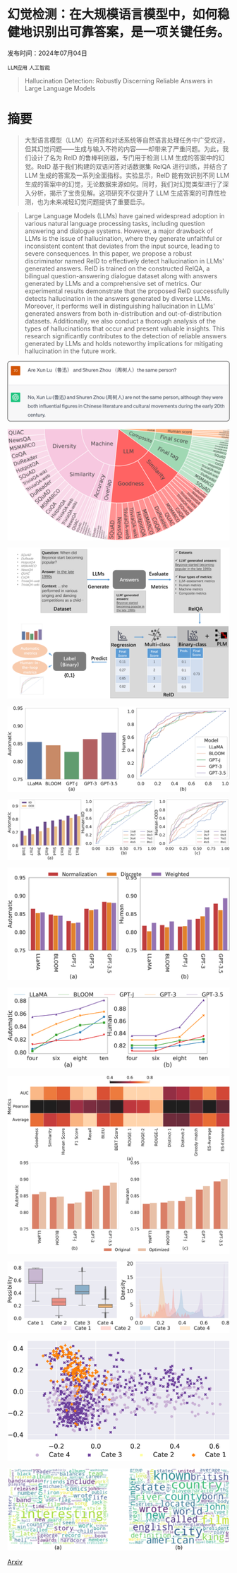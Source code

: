 # 幻觉检测：在大规模语言模型中，如何稳健地识别出可靠答案，是一项关键任务。

发布时间：2024年07月04日

`LLM应用` `人工智能`

> Hallucination Detection: Robustly Discerning Reliable Answers in Large Language Models

# 摘要

> 大型语言模型（LLM）在问答和对话系统等自然语言处理任务中广受欢迎，但其幻觉问题——生成与输入不符的内容——却带来了严重问题。为此，我们设计了名为 RelD 的鲁棒判别器，专门用于检测 LLM 生成的答案中的幻觉。RelD 基于我们构建的双语问答对话数据集 RelQA 进行训练，并结合了 LLM 生成的答案及一系列全面指标。实验显示，RelD 能有效识别不同 LLM 生成的答案中的幻觉，无论数据来源如何。同时，我们对幻觉类型进行了深入分析，揭示了宝贵见解。这项研究不仅提升了 LLM 生成答案的可靠性检测，也为未来减轻幻觉问题提供了重要启示。

> Large Language Models (LLMs) have gained widespread adoption in various natural language processing tasks, including question answering and dialogue systems. However, a major drawback of LLMs is the issue of hallucination, where they generate unfaithful or inconsistent content that deviates from the input source, leading to severe consequences. In this paper, we propose a robust discriminator named RelD to effectively detect hallucination in LLMs' generated answers. RelD is trained on the constructed RelQA, a bilingual question-answering dialogue dataset along with answers generated by LLMs and a comprehensive set of metrics. Our experimental results demonstrate that the proposed RelD successfully detects hallucination in the answers generated by diverse LLMs. Moreover, it performs well in distinguishing hallucination in LLMs' generated answers from both in-distribution and out-of-distribution datasets. Additionally, we also conduct a thorough analysis of the types of hallucinations that occur and present valuable insights. This research significantly contributes to the detection of reliable answers generated by LLMs and holds noteworthy implications for mitigating hallucination in the future work.

![幻觉检测：在大规模语言模型中，如何稳健地识别出可靠答案，是一项关键任务。](../../../paper_images/2407.04121/x1.png)

![幻觉检测：在大规模语言模型中，如何稳健地识别出可靠答案，是一项关键任务。](../../../paper_images/2407.04121/x2.png)

![幻觉检测：在大规模语言模型中，如何稳健地识别出可靠答案，是一项关键任务。](../../../paper_images/2407.04121/x3.png)

![幻觉检测：在大规模语言模型中，如何稳健地识别出可靠答案，是一项关键任务。](../../../paper_images/2407.04121/x4.png)

![幻觉检测：在大规模语言模型中，如何稳健地识别出可靠答案，是一项关键任务。](../../../paper_images/2407.04121/x5.png)

![幻觉检测：在大规模语言模型中，如何稳健地识别出可靠答案，是一项关键任务。](../../../paper_images/2407.04121/x6.png)

![幻觉检测：在大规模语言模型中，如何稳健地识别出可靠答案，是一项关键任务。](../../../paper_images/2407.04121/x7.png)

![幻觉检测：在大规模语言模型中，如何稳健地识别出可靠答案，是一项关键任务。](../../../paper_images/2407.04121/x8.png)

![幻觉检测：在大规模语言模型中，如何稳健地识别出可靠答案，是一项关键任务。](../../../paper_images/2407.04121/x9.png)

![幻觉检测：在大规模语言模型中，如何稳健地识别出可靠答案，是一项关键任务。](../../../paper_images/2407.04121/x10.png)

![幻觉检测：在大规模语言模型中，如何稳健地识别出可靠答案，是一项关键任务。](../../../paper_images/2407.04121/x11.png)

[Arxiv](https://arxiv.org/abs/2407.04121)